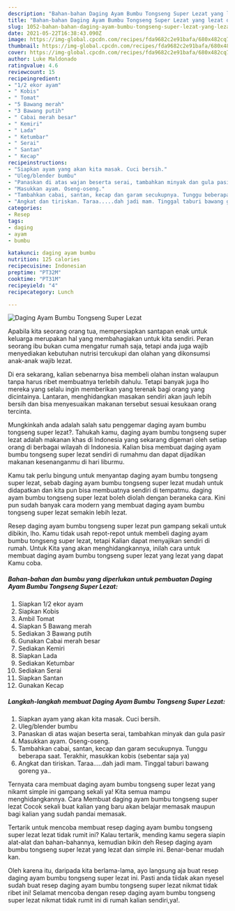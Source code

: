 ```yaml
---
description: "Bahan-bahan Daging Ayam Bumbu Tongseng Super Lezat yang lezat dan Mudah Dibuat"
title: "Bahan-bahan Daging Ayam Bumbu Tongseng Super Lezat yang lezat dan Mudah Dibuat"
slug: 1052-bahan-bahan-daging-ayam-bumbu-tongseng-super-lezat-yang-lezat-dan-mudah-dibuat
date: 2021-05-22T16:38:43.090Z
image: https://img-global.cpcdn.com/recipes/fda9682c2e91bafa/680x482cq70/daging-ayam-bumbu-tongseng-super-lezat-foto-resep-utama.jpg
thumbnail: https://img-global.cpcdn.com/recipes/fda9682c2e91bafa/680x482cq70/daging-ayam-bumbu-tongseng-super-lezat-foto-resep-utama.jpg
cover: https://img-global.cpcdn.com/recipes/fda9682c2e91bafa/680x482cq70/daging-ayam-bumbu-tongseng-super-lezat-foto-resep-utama.jpg
author: Luke Maldonado
ratingvalue: 4.6
reviewcount: 15
recipeingredient:
- "1/2 ekor ayam"
- " Kobis"
- " Tomat"
- "5 Bawang merah"
- "3 Bawang putih"
- " Cabai merah besar"
- " Kemiri"
- " Lada"
- " Ketumbar"
- " Serai"
- " Santan"
- " Kecap"
recipeinstructions:
- "Siapkan ayam yang akan kita masak. Cuci bersih."
- "Uleg/blender bumbu"
- "Panaskan di atas wajan beserta serai, tambahkan minyak dan gula pasir"
- "Masukkan ayam. Oseng-oseng."
- "Tambahkan cabai, santan, kecap dan garam secukupnya. Tunggu beberapa saat. Terakhir, masukkan kobis (sebentar saja ya)"
- "Angkat dan tiriskan. Taraa.....dah jadi mam. Tinggal taburi bawang goreng ya.."
categories:
- Resep
tags:
- daging
- ayam
- bumbu

katakunci: daging ayam bumbu 
nutrition: 125 calories
recipecuisine: Indonesian
preptime: "PT32M"
cooktime: "PT31M"
recipeyield: "4"
recipecategory: Lunch

---
```



![Daging Ayam Bumbu Tongseng Super Lezat](https://img-global.cpcdn.com/recipes/fda9682c2e91bafa/680x482cq70/daging-ayam-bumbu-tongseng-super-lezat-foto-resep-utama.jpg)

Apabila kita seorang orang tua, mempersiapkan santapan enak untuk keluarga merupakan hal yang membahagiakan untuk kita sendiri. Peran seorang ibu bukan cuma mengatur rumah saja, tetapi anda juga wajib menyediakan kebutuhan nutrisi tercukupi dan olahan yang dikonsumsi anak-anak wajib lezat.

Di era  sekarang, kalian sebenarnya bisa membeli olahan instan walaupun tanpa harus ribet membuatnya terlebih dahulu. Tetapi banyak juga lho mereka yang selalu ingin memberikan yang terenak bagi orang yang dicintainya. Lantaran, menghidangkan masakan sendiri akan jauh lebih bersih dan bisa menyesuaikan makanan tersebut sesuai kesukaan orang tercinta. 



Mungkinkah anda adalah salah satu penggemar daging ayam bumbu tongseng super lezat?. Tahukah kamu, daging ayam bumbu tongseng super lezat adalah makanan khas di Indonesia yang sekarang digemari oleh setiap orang di berbagai wilayah di Indonesia. Kalian bisa membuat daging ayam bumbu tongseng super lezat sendiri di rumahmu dan dapat dijadikan makanan kesenanganmu di hari liburmu.

Kamu tak perlu bingung untuk menyantap daging ayam bumbu tongseng super lezat, sebab daging ayam bumbu tongseng super lezat mudah untuk didapatkan dan kita pun bisa membuatnya sendiri di tempatmu. daging ayam bumbu tongseng super lezat boleh diolah dengan beraneka cara. Kini pun sudah banyak cara modern yang membuat daging ayam bumbu tongseng super lezat semakin lebih lezat.

Resep daging ayam bumbu tongseng super lezat pun gampang sekali untuk dibikin, lho. Kamu tidak usah repot-repot untuk membeli daging ayam bumbu tongseng super lezat, tetapi Kalian dapat menyajikan sendiri di rumah. Untuk Kita yang akan menghidangkannya, inilah cara untuk membuat daging ayam bumbu tongseng super lezat yang lezat yang dapat Kamu coba.

<!--inarticleads1-->

##### Bahan-bahan dan bumbu yang diperlukan untuk pembuatan Daging Ayam Bumbu Tongseng Super Lezat:

1. Siapkan 1/2 ekor ayam
1. Siapkan  Kobis
1. Ambil  Tomat
1. Siapkan 5 Bawang merah
1. Sediakan 3 Bawang putih
1. Gunakan  Cabai merah besar
1. Sediakan  Kemiri
1. Siapkan  Lada
1. Sediakan  Ketumbar
1. Sediakan  Serai
1. Siapkan  Santan
1. Gunakan  Kecap




<!--inarticleads2-->

##### Langkah-langkah membuat Daging Ayam Bumbu Tongseng Super Lezat:

1. Siapkan ayam yang akan kita masak. Cuci bersih.
1. Uleg/blender bumbu
1. Panaskan di atas wajan beserta serai, tambahkan minyak dan gula pasir
1. Masukkan ayam. Oseng-oseng.
1. Tambahkan cabai, santan, kecap dan garam secukupnya. Tunggu beberapa saat. Terakhir, masukkan kobis (sebentar saja ya)
1. Angkat dan tiriskan. Taraa.....dah jadi mam. Tinggal taburi bawang goreng ya..




Ternyata cara membuat daging ayam bumbu tongseng super lezat yang nikamt simple ini gampang sekali ya! Kita semua mampu menghidangkannya. Cara Membuat daging ayam bumbu tongseng super lezat Cocok sekali buat kalian yang baru akan belajar memasak maupun bagi kalian yang sudah pandai memasak.

Tertarik untuk mencoba membuat resep daging ayam bumbu tongseng super lezat lezat tidak rumit ini? Kalau tertarik, mending kamu segera siapin alat-alat dan bahan-bahannya, kemudian bikin deh Resep daging ayam bumbu tongseng super lezat yang lezat dan simple ini. Benar-benar mudah kan. 

Oleh karena itu, daripada kita berlama-lama, ayo langsung aja buat resep daging ayam bumbu tongseng super lezat ini. Pasti anda tiidak akan nyesel sudah buat resep daging ayam bumbu tongseng super lezat nikmat tidak ribet ini! Selamat mencoba dengan resep daging ayam bumbu tongseng super lezat nikmat tidak rumit ini di rumah kalian sendiri,ya!.

